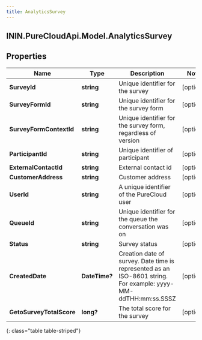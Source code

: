 ```yaml
---
title: AnalyticsSurvey
---
```

## ININ.PureCloudApi.Model.AnalyticsSurvey

## Properties

|Name | Type | Description | Notes|
|------------ | ------------- | ------------- | -------------|
| **SurveyId** | **string** | Unique identifier for the survey | [optional] |
| **SurveyFormId** | **string** | Unique identifier for the survey form | [optional] |
| **SurveyFormContextId** | **string** | Unique identifier for the survey form, regardless of version | [optional] |
| **ParticipantId** | **string** | Unique identifier of participant | [optional] |
| **ExternalContactId** | **string** | External contact id | [optional] |
| **CustomerAddress** | **string** | Customer address | [optional] |
| **UserId** | **string** | A unique identifier of the PureCloud user | [optional] |
| **QueueId** | **string** | Unique identifier for the queue the conversation was on | [optional] |
| **Status** | **string** | Survey status | [optional] |
| **CreatedDate** | **DateTime?** | Creation date of survey. Date time is represented as an ISO-8601 string. For example: yyyy-MM-ddTHH:mm:ss.SSSZ | [optional] |
| **GetoSurveyTotalScore** | **long?** | The total score for the survey | [optional] |
{: class="table table-striped"}


